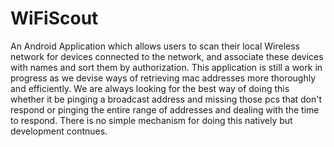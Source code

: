 # WiFiScout
An Android Application which allows users to scan their local Wireless network for devices connected to the network, and associate these devices with names and sort them by authorization.
This application is still a work in progress as we devise ways of retrieving mac addresses more thoroughly and efficiently. We are always looking for the best way of doing this whether it be pinging a broadcast address and missing those pcs that don't respond or pinging the entire range of addresses and dealing with the time to respond. There is no simple mechanism for doing this natively but development contnues. 
